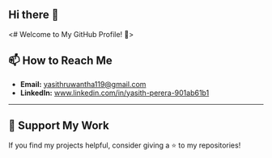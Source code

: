 ## Hi there 👋

<# Welcome to My GitHub Profile! 👋>

## 📫 How to Reach Me
- **Email:** yasithruwantha119@gmail.com
- **LinkedIn:** www.linkedin.com/in/yasith-perera-901ab61b1

---------------------------------------------------------------------------

## 💖 Support My Work
If you find my projects helpful, consider giving a ⭐ to my repositories!
